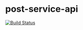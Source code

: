 # post-service-api
[![Build Status](https://travis-ci.com/reckue/post-service-api.svg?branch=develop)](https://travis-ci.com/reckue/post-service-api)

